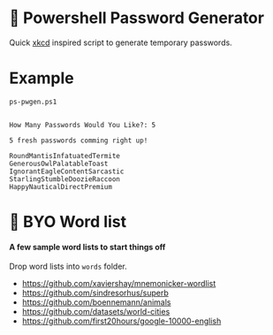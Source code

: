 # 🔑 Powershell Password Generator

Quick [xkcd](https://xkcd.com/936/) inspired script to generate temporary passwords.

# Example

`ps-pwgen.ps1`

~~~

How Many Passwords Would You Like?: 5

5 fresh passwords comming right up!

RoundMantisInfatuatedTermite
GenerousOwlPalatableToast
IgnorantEagleContentSarcastic
StarlingStumbleDoozieRaccoon
HappyNauticalDirectPremium

~~~

# 📔 BYO Word list
#### A few sample word lists to start things off

Drop word lists into `words` folder.

* https://github.com/xaviershay/mnemonicker-wordlist
* https://github.com/sindresorhus/superb
* https://github.com/boennemann/animals
* https://github.com/datasets/world-cities
* https://github.com/first20hours/google-10000-english

